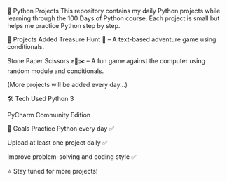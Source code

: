 🐍 Python Projects
This repository contains my daily Python projects while learning through the 100 Days of Python course.
Each project is small but helps me practice Python step by step.

📂 Projects Added
Treasure Hunt 🎯 – A text-based adventure game using conditionals.

Stone Paper Scissors ✊📄✂️ – A fun game against the computer using random module and conditionals.

(More projects will be added every day...)

🛠 Tech Used
Python 3

PyCharm Community Edition

📌 Goals
Practice Python every day ✅

Upload at least one project daily ✅

Improve problem-solving and coding style ✅

⭐ Stay tuned for more projects!
